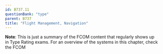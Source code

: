 ```yaml
---
id: B737.11
questionBank: "type"
parent: B737
title: "Flight Management, Navigation"
---
```


**Note**: This is just a summary of the FCOM content that regularly shows up in
Type Rating exams. For an overview of the systems in this chapter, check the
FCOM
